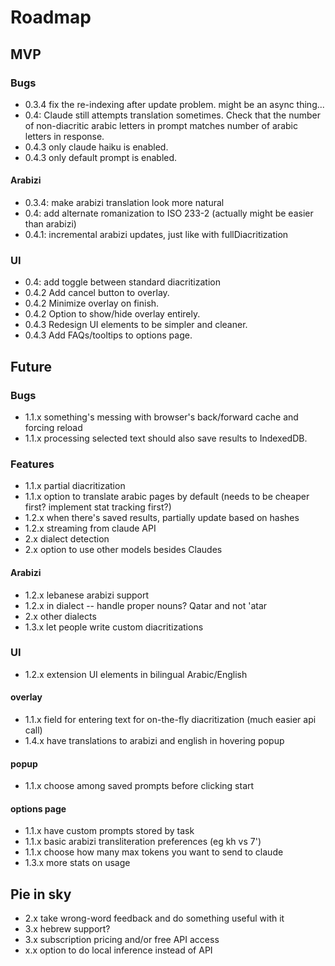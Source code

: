 # Roadmap

## MVP

### Bugs

- 0.3.4 fix the re-indexing after update problem. might be an async thing...
- 0.4: Claude still attempts translation sometimes. Check that the number of non-diacritic arabic letters in prompt matches number of arabic letters in response.
- 0.4.3 only claude haiku is enabled.
- 0.4.3 only default prompt is enabled.

#### Arabizi

- 0.3.4: make arabizi translation look more natural
- 0.4: add alternate romanization to ISO 233-2 (actually might be easier than arabizi)
- 0.4.1: incremental arabizi updates, just like with fullDiacritization

### UI

- 0.4: add toggle between standard diacritization
- 0.4.2 Add cancel button to overlay.
- 0.4.2 Minimize overlay on finish.
- 0.4.2 Option to show/hide overlay entirely.
- 0.4.3 Redesign UI elements to be simpler and cleaner.
- 0.4.3 Add FAQs/tooltips to options page.

## Future

### Bugs

- 1.1.x something's messing with browser's back/forward cache and forcing reload 
- 1.1.x processing selected text should also save results to IndexedDB.

### Features

- 1.1.x partial diacritization
- 1.1.x option to translate arabic pages by default (needs to be cheaper first? implement stat tracking first?)
- 1.2.x when there's saved results, partially update based on hashes
- 1.2.x streaming from claude API
- 2.x dialect detection
- 2.x option to use other models besides Claudes

#### Arabizi

- 1.2.x lebanese arabizi support
- 1.2.x in dialect -- handle proper nouns? Qatar and not 'atar
- 2.x other dialects
- 1.3.x let people write custom diacritizations

### UI

- 1.2.x extension UI elements in bilingual Arabic/English 

#### overlay

- 1.1.x field for entering text for on-the-fly diacritization (much easier api call)
- 1.4.x have translations to arabizi and english in hovering popup

#### popup

- 1.1.x choose among saved prompts before clicking start

#### options page

- 1.1.x have custom prompts stored by task
- 1.1.x basic arabizi transliteration preferences (eg kh vs 7')
- 1.1.x choose how many max tokens you want to send to claude
- 1.3.x more stats on usage


## Pie in sky

- 2.x take wrong-word feedback and do something useful with it
- 3.x hebrew support?
- 3.x subscription pricing and/or free API access
- x.x option to do local inference instead of API